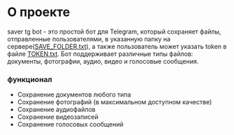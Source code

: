 # О проекте

saver tg bot - это простой бот для Telegram, который сохраняет файлы, отправленные пользователями, в указанную папку на сервере([SAVE_FOLDER.txt](https://github.com/DanielE330/SAVER-TG-BOT/blob/main/SAVE_FOLDER.txt)), а также пользователь может указать token в файле [TOKEN.txt](https://github.com/DanielE330/SAVER-TG-BOT/blob/main/TOKEN.txt). 
Бот поддерживает различные типы файлов: документы, фотографии, аудио, видео и голосовые сообщения.

### функционал

- Сохранение документов любого типа
- Сохранение фотографий (в максимальном доступном качестве)
- Сохранение аудиофайлов
- Сохранение видеозаписей
- Сохранение голосовых сообщений
